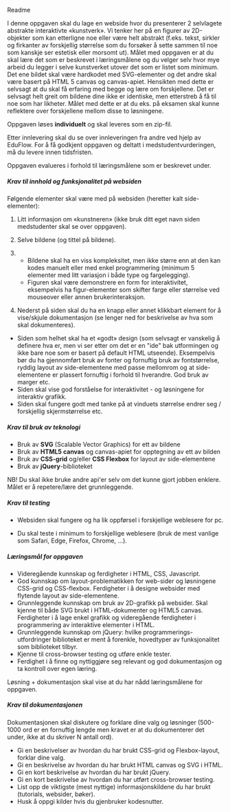 Readme



I denne oppgaven skal du lage en webside hvor du presenterer 2 selvlagete abstrakte interaktivte  «kunstverk». Vi tenker her på en figurer av 2D-objekter som kan  etterligne noe eller være helt abstrakt (f.eks. tekst, sirkler og  firkanter av forskjellig størrelse som du forsøker å sette sammen til  noe som kanskje ser estetisk eller morsomt ut). Målet med oppgaven er at du skal lære det som er beskrevet i læringsmålene og du velger selv hvor mye arbeid du legger i selve kunstverket utover det som er listet  som minimum. Det ene bildet skal være hardkodet med SVG-elementer og det andre skal være basert på HTML 5 canvas og canvas-apiet. Hensikten med  dette er selvsagt at du skal få erfaring med begge og lære om forskjellene. Det er selvsagt helt greit om bildene dine ikke er identiske, men etterstreb å få til noe som har likheter. Målet med dette er at du eks. på eksamen skal kunne reflektere over forskjellene mellom disse to løsningene.

Oppgaven løses **individuelt** og skal leveres som en zip-fil.



Etter innlevering skal du se over innleveringen fra andre ved hjelp  av EduFlow. For å få godkjent oppgaven og deltatt i  medstudentvurderingen, må du levere innen tidsfristen.

Oppgaven evalueres i forhold til læringsmålene som er beskrevet under.



##### Krav til innhold og funksjonalitet på websiden

Følgende elementer skal være med på websiden (heretter kalt side-elementer):

1. Litt informasjon om «kunstneren» (ikke bruk ditt eget navn siden medstudenter skal se over oppgaven).

2. Selve bildene (og tittel på bildene).

3. - Bildene skal ha en viss kompleksitet, men ikke større enn at den  kan kodes manuelt eller med enkel programmering (minimum 5 elementer med litt variasjon i både type og fargelegging). 
   - Figuren skal være demonstrere en form for interaktivitet,  eksempelvis ha figur-elementer som skifter farge eller størrelse ved mouseover eller annen brukerinteraksjon. 

4. Nederst på siden skal du ha en knapp eller annet klikkbart element for å vise/skjule dokumentasjon (se lenger ned for beskrivelse av hva  som skal dokumenteres). 

- Siden som helhet skal ha et «godt» design (som selvsagt er  vanskelig å definere hva er, men vi ser etter om det er en "ide" bak  utformingen og ikke bare noe som er basert på default HTML utseende).  Eksempelvis bør du ha gjennomført bruk av fonter og fornuftig bruk av  fontstørrelse, ryddig layout av side-elementene med passe mellomrom og  at side-elementene er plassert fornuftig i forhold til hverandre. God  bruk av marger etc. 
- Siden skal vise god forståelse for interaktivitet - og løsningene for interaktiv grafikk.
- Siden skal fungere godt med tanke på at vinduets størrelse endrer seg / forskjellig skjermstørrelse etc.



##### Krav til bruk av teknologi

- Bruk av **SVG** (Scalable Vector Graphics) for ett av bildene
- Bruk av **HTML5 canvas** og canvas-apiet for opptegning av ett av bilden
- Bruk av **CSS-grid** og/eller **CSS Flexbox** for layout av side-elementene
- Bruk av **jQuery**-biblioteket

NB! Du skal ikke bruke andre api'er selv om det kunne gjort jobben enklere. Målet er å repetere/lære det grunnleggende.

##### Krav til testing

- Websiden skal fungere og ha lik oppførsel i forskjellige weblesere for pc. 

- Du skal teste i minimum to forskjellige weblesere (bruk de mest vanlige som Safari, Edge, Firefox, Chrome, ...).

  

##### Læringsmål for oppgaven

- Videregående kunnskap og ferdigheter i HTML, CSS, Javascript.
- God kunnskap om layout-problematikken for web-sider og løsningene  CSS-grid og CSS-flexbox. Ferdigheter i å designe websider med flytende  layout av side-elementene.
- Grunnleggende kunnskap om bruk av 2D-grafikk på websider. Skal  kjenne til både SVG brukt i HTML-dokumenter og HTML5 canvas. Ferdigheter i å lage enkel grafikk og videregående ferdigheter i programmering av  interaktive elementer i HTML.
- Grunnleggende kunnskap om jQuery: hvilke programmerings-utfordringer biblioteket er ment å forenkle, hovedtyper  av funksjonalitet som biblioteket tilbyr.
- Kjenne til cross-browser testing og utføre enkle tester. 
- Ferdighet i å finne og nyttiggjøre seg relevant og god dokumentasjon og ta kontroll over egen læring.  

Løsning + dokumentasjon skal vise at du har nådd læringsmålene for oppgaven.



##### Krav til dokumentasjonen

Dokumentasjonen skal diskutere og forklare dine valg og løsninger  (500-1000 ord er en fornuftig lengde men kravet er at du dokumenterer  det under, ikke at du skriver N antall ord). 

- Gi en beskrivelser av hvordan du har brukt CSS-grid og Flexbox-layout, forklar dine valg. 
- Gi en beskrivelse av hvordan du har brukt HTML canvas og SVG i HTML. 
- Gi en kort beskrivelse av hvordan du har brukt jQuery.
- Gi en kort beskrivelse av hvordan du har utført cross-browser testing. 
- List opp de viktigste (mest nyttige) informasjonskildene du har brukt (tutorials, websider, bøker).
- Husk å oppgi kilder hvis du gjenbruker kodesnutter.